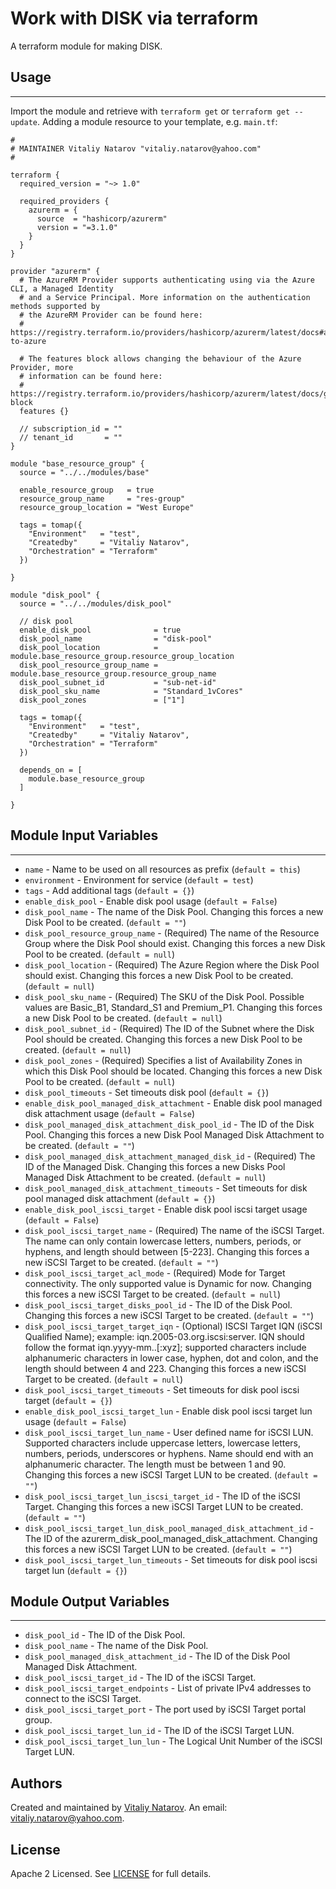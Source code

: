 # Work with DISK via terraform

A terraform module for making DISK.


## Usage
----------------------
Import the module and retrieve with ```terraform get``` or ```terraform get --update```. Adding a module resource to your template, e.g. `main.tf`:

```
#
# MAINTAINER Vitaliy Natarov "vitaliy.natarov@yahoo.com"
#

terraform {
  required_version = "~> 1.0"

  required_providers {
    azurerm = {
      source  = "hashicorp/azurerm"
      version = "=3.1.0"
    }
  }
}

provider "azurerm" {
  # The AzureRM Provider supports authenticating using via the Azure CLI, a Managed Identity
  # and a Service Principal. More information on the authentication methods supported by
  # the AzureRM Provider can be found here:
  # https://registry.terraform.io/providers/hashicorp/azurerm/latest/docs#authenticating-to-azure

  # The features block allows changing the behaviour of the Azure Provider, more
  # information can be found here:
  # https://registry.terraform.io/providers/hashicorp/azurerm/latest/docs/guides/features-block
  features {}

  // subscription_id = ""
  // tenant_id       = ""
}

module "base_resource_group" {
  source = "../../modules/base"

  enable_resource_group   = true
  resource_group_name     = "res-group"
  resource_group_location = "West Europe"

  tags = tomap({
    "Environment"   = "test",
    "Createdby"     = "Vitaliy Natarov",
    "Orchestration" = "Terraform"
  })

}

module "disk_pool" {
  source = "../../modules/disk_pool"

  // disk pool
  enable_disk_pool              = true
  disk_pool_name                = "disk-pool"
  disk_pool_location            = module.base_resource_group.resource_group_location
  disk_pool_resource_group_name = module.base_resource_group.resource_group_name
  disk_pool_subnet_id           = "sub-net-id"
  disk_pool_sku_name            = "Standard_1vCores"
  disk_pool_zones               = ["1"]

  tags = tomap({
    "Environment"   = "test",
    "Createdby"     = "Vitaliy Natarov",
    "Orchestration" = "Terraform"
  })

  depends_on = [
    module.base_resource_group
  ]

}
```

## Module Input Variables
----------------------
- `name` - Name to be used on all resources as prefix (`default = this`)
- `environment` - Environment for service (`default = test`)
- `tags` - Add additional tags (`default = {}`)
- `enable_disk_pool` - Enable disk pool usage (`default = False`)
- `disk_pool_name` - The name of the Disk Pool. Changing this forces a new Disk Pool to be created. (`default = ""`)
- `disk_pool_resource_group_name` - (Required) The name of the Resource Group where the Disk Pool should exist. Changing this forces a new Disk Pool to be created. (`default = null`)
- `disk_pool_location` - (Required) The Azure Region where the Disk Pool should exist. Changing this forces a new Disk Pool to be created. (`default = null`)
- `disk_pool_sku_name` - (Required) The SKU of the Disk Pool. Possible values are Basic_B1, Standard_S1 and Premium_P1. Changing this forces a new Disk Pool to be created. (`default = null`)
- `disk_pool_subnet_id` - (Required) The ID of the Subnet where the Disk Pool should be created. Changing this forces a new Disk Pool to be created. (`default = null`)
- `disk_pool_zones` - (Required) Specifies a list of Availability Zones in which this Disk Pool should be located. Changing this forces a new Disk Pool to be created. (`default = null`)
- `disk_pool_timeouts` - Set timeouts disk pool (`default = {}`)
- `enable_disk_pool_managed_disk_attachment` - Enable disk pool managed disk attachment usage (`default = False`)
- `disk_pool_managed_disk_attachment_disk_pool_id` - The ID of the Disk Pool. Changing this forces a new Disk Pool Managed Disk Attachment to be created. (`default = ""`)
- `disk_pool_managed_disk_attachment_managed_disk_id` - (Required) The ID of the Managed Disk. Changing this forces a new Disks Pool Managed Disk Attachment to be created. (`default = null`)
- `disk_pool_managed_disk_attachment_timeouts` - Set timeouts for disk pool managed disk attachment (`default = {}`)
- `enable_disk_pool_iscsi_target` - Enable disk pool iscsi target usage (`default = False`)
- `disk_pool_iscsi_target_name` - (Required) The name of the iSCSI Target. The name can only contain lowercase letters, numbers, periods, or hyphens, and length should between [5-223]. Changing this forces a new iSCSI Target to be created. (`default = ""`)
- `disk_pool_iscsi_target_acl_mode` - (Required) Mode for Target connectivity. The only supported value is Dynamic for now. Changing this forces a new iSCSI Target to be created. (`default = null`)
- `disk_pool_iscsi_target_disks_pool_id` - The ID of the Disk Pool. Changing this forces a new iSCSI Target to be created. (`default = ""`)
- `disk_pool_iscsi_target_target_iqn` - (Optional) ISCSI Target IQN (iSCSI Qualified Name); example: iqn.2005-03.org.iscsi:server. IQN should follow the format iqn.yyyy-mm.<abc>.<pqr>[:xyz]; supported characters include alphanumeric characters in lower case, hyphen, dot and colon, and the length should between 4 and 223. Changing this forces a new iSCSI Target to be created. (`default = null`)
- `disk_pool_iscsi_target_timeouts` - Set timeouts for disk pool iscsi target (`default = {}`)
- `enable_disk_pool_iscsi_target_lun` - Enable disk pool iscsi target lun usage (`default = False`)
- `disk_pool_iscsi_target_lun_name` - User defined name for iSCSI LUN. Supported characters include uppercase letters, lowercase letters, numbers, periods, underscores or hyphens. Name should end with an alphanumeric character. The length must be between 1 and 90. Changing this forces a new iSCSI Target LUN to be created. (`default = ""`)
- `disk_pool_iscsi_target_lun_iscsi_target_id` - The ID of the iSCSI Target. Changing this forces a new iSCSI Target LUN to be created. (`default = ""`)
- `disk_pool_iscsi_target_lun_disk_pool_managed_disk_attachment_id` - The ID of the azurerm_disk_pool_managed_disk_attachment. Changing this forces a new iSCSI Target LUN to be created. (`default = ""`)
- `disk_pool_iscsi_target_lun_timeouts` - Set timeouts for disk pool iscsi target lun (`default = {}`)

## Module Output Variables
----------------------
- `disk_pool_id` - The ID of the Disk Pool.
- `disk_pool_name` - The name of the Disk Pool.
- `disk_pool_managed_disk_attachment_id` - The ID of the Disk Pool Managed Disk Attachment.
- `disk_pool_iscsi_target_id` - The ID of the iSCSI Target.
- `disk_pool_iscsi_target_endpoints` - List of private IPv4 addresses to connect to the iSCSI Target.
- `disk_pool_iscsi_target_port` - The port used by iSCSI Target portal group.
- `disk_pool_iscsi_target_lun_id` - The ID of the iSCSI Target LUN.
- `disk_pool_iscsi_target_lun_lun` - The Logical Unit Number of the iSCSI Target LUN.


## Authors

Created and maintained by [Vitaliy Natarov](https://github.com/SebastianUA). An email: [vitaliy.natarov@yahoo.com](vitaliy.natarov@yahoo.com).

## License

Apache 2 Licensed. See [LICENSE](https://github.com/SebastianUA/terraform/blob/master/LICENSE) for full details.
